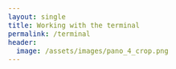 ```yaml
---
layout: single
title: Working with the terminal
permalink: /terminal
header:
  image: /assets/images/pano_4_crop.png
---
```

<head>
  <meta name="viewport" content="width=device-width, initial-scale=2">
  <link rel="stylesheet" href="https://maxcdn.bootstrapcdn.com/bootstrap/3.3.7/css/bootstrap.min.css">
  <script src="https://ajax.googleapis.com/ajax/libs/jquery/3.1.1/jquery.min.js"></script>
  <script src="https://maxcdn.bootstrapcdn.com/bootstrap/3.3.7/js/bootstrap.min.js"></script>
  <style>
        body {
           font-size: 16px !important;
           color: #2020131;
           font-family: Nunito, sans-serif;
         }
         h3 {
           font-size: 18px;                   
         }
         h2 {
           font-size: 20px;
         }
         h1 {
           font-size: 22px;
         }

table {
        border-collapse: separate;
                border-spacing: 10px 10px;
        }
  </style>

</head>


<script src="https://gist.github.com/gabrielStanovsky/ec2c5cc16907df9aab7cacdf45893e4f.js"></script>